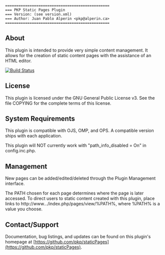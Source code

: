 ```
===============================================
=== PKP Static Pages Plugin
=== Version: (see version.xml)
=== Author: Juan Pablo Alperin <pkp@alperin.ca>
===============================================
```

## About

This plugin is intended to provide very simple content management. It allows
for the creation of static content pages with the assistance of an HTML editor.

[![Build Status](https://travis-ci.org/pkp/staticPages.svg?branch=stable-3_3_0)](https://travis-ci.org/pkp/staticPages)

## License

This plugin is licensed under the GNU General Public License v3. See the file
COPYING for the complete terms of this license.

## System Requirements

This plugin is compatible with OJS, OMP, and OPS. A compatible version ships
with each application.

This plugin will NOT currently work with "path_info_disabled = On" in config.inc.php.

## Management

New pages can be added/edited/deleted through the Plugin Management interface.

The PATH chosen for each page determines where the page is later accessed. To
direct users to static content created with this plugin, place links to
http://www.../index.php/pages/view/%PATH%, where %PATH% is a value you choose.

## Contact/Support

Documentation, bug listings, and updates can be found on this plugin's homepage
at [https://github.com/pkp/staticPages](https://github.com/pkp/staticPages).
